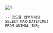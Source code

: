 ![1](https://user-images.githubusercontent.com/73854324/113699893-1c4d5380-9711-11eb-9acb-40e669c98b98.PNG)

```
-- 코드를 입력하세요
SELECT MAX(DATETIME)
FROM ANIMAL_INS;
```
